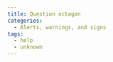 ```yaml
---
title: Question octagon
categories:
  - Alerts, warnings, and signs
tags:
  - help
  - unknown
---
```

